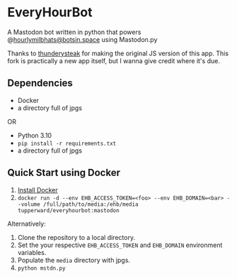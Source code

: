 # EveryHourBot
A Mastodon bot written in python that powers @hourlymilbhats@botsin.space using Mastodon.py

Thanks to [thunderysteak](https://github.com/thunderysteak) for making the original JS version of this app. This fork is practically a new app itself, but I wanna give credit where it's due.

## Dependencies
- Docker
- a directory full of jpgs

OR

- Python 3.10
- `pip install -r requirements.txt`
- a directory full of jpgs

## Quick Start using Docker
1. [Install Docker](https://docs.docker.com/engine/install/)
1. `docker run -d --env EHB_ACCESS_TOKEN=<foo> --env EHB_DOMAIN=<bar> --volume /full/path/to/media:/ehb/media tupperward/everyhourbot:mastodon`

Alternatively:
1. Clone the repository to a local directory. 
1. Set the your respective `EHB_ACCESS_TOKEN` and `EHB_DOMAIN` environment variables.
1. Populate the `media` directory with jpgs.
1. `python mstdn.py`

